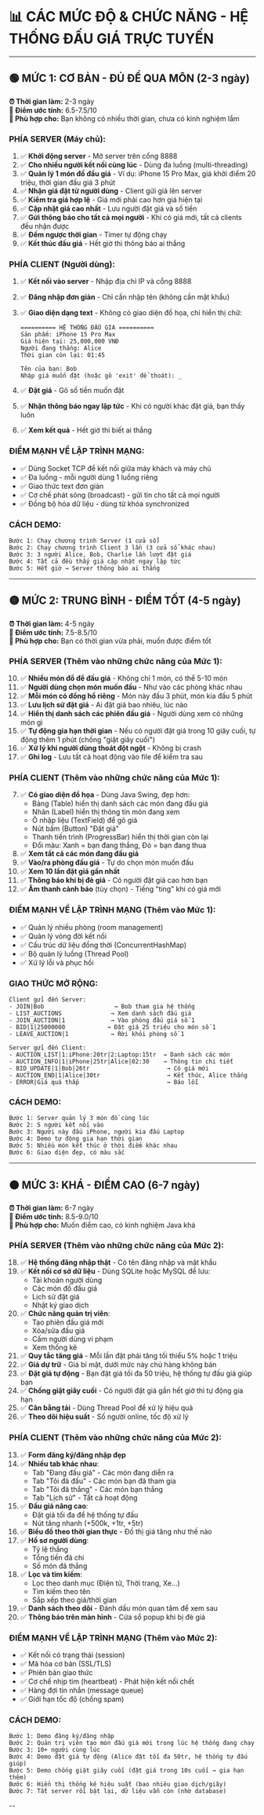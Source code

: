 # 📊 CÁC MỨC ĐỘ & CHỨC NĂNG - HỆ THỐNG ĐẤU GIÁ TRỰC TUYẾN

---

## 🟢 MỨC 1: CƠ BẢN - ĐỦ ĐỂ QUA MÔN (2-3 ngày)

**⏰ Thời gian làm:** 2-3 ngày  
**💯 Điểm ước tính:** 6.5-7.5/10  
**🎯 Phù hợp cho:** Bạn không có nhiều thời gian, chưa có kinh nghiệm lắm

### **PHÍA SERVER (Máy chủ):**

1. ✅ **Khởi động server** - Mở server trên cổng 8888
2. ✅ **Cho nhiều người kết nối cùng lúc** - Dùng đa luồng (multi-threading)
3. ✅ **Quản lý 1 món đồ đấu giá** - Ví dụ: iPhone 15 Pro Max, giá khởi điểm 20 triệu, thời gian đấu giá 3 phút
4. ✅ **Nhận giá đặt từ người dùng** - Client gửi giá lên server
5. ✅ **Kiểm tra giá hợp lệ** - Giá mới phải cao hơn giá hiện tại
6. ✅ **Cập nhật giá cao nhất** - Lưu người đặt giá và số tiền
7. ✅ **Gửi thông báo cho tất cả mọi người** - Khi có giá mới, tất cả clients đều nhận được
8. ✅ **Đếm ngược thời gian** - Timer tự động chạy
9. ✅ **Kết thúc đấu giá** - Hết giờ thì thông báo ai thắng

### **PHÍA CLIENT (Người dùng):**

1. ✅ **Kết nối vào server** - Nhập địa chỉ IP và cổng 8888
2. ✅ **Đăng nhập đơn giản** - Chỉ cần nhập tên (không cần mật khẩu)
3. ✅ **Giao diện dạng text** - Không có giao diện đồ họa, chỉ hiển thị chữ:

   ```
   ========== HỆ THỐNG ĐẤU GIÁ ==========
   Sản phẩm: iPhone 15 Pro Max
   Giá hiện tại: 25,000,000 VNĐ
   Người đang thắng: Alice
   Thời gian còn lại: 01:45

   Tên của bạn: Bob
   Nhập giá muốn đặt (hoặc gõ 'exit' để thoát): _
   ```

4. ✅ **Đặt giá** - Gõ số tiền muốn đặt
5. ✅ **Nhận thông báo ngay lập tức** - Khi có người khác đặt giá, bạn thấy luôn
6. ✅ **Xem kết quả** - Hết giờ thì biết ai thắng

### **ĐIỂM MẠNH VỀ LẬP TRÌNH MẠNG:**

- ✅ Dùng Socket TCP để kết nối giữa máy khách và máy chủ
- ✅ Đa luồng - mỗi người dùng 1 luồng riêng
- ✅ Giao thức text đơn giản
- ✅ Cơ chế phát sóng (broadcast) - gửi tin cho tất cả mọi người
- ✅ Đồng bộ hóa dữ liệu - dùng từ khóa synchronized

### **CÁCH DEMO:**

```
Bước 1: Chạy chương trình Server (1 cửa sổ)
Bước 2: Chạy chương trình Client 3 lần (3 cửa sổ khác nhau)
Bước 3: 3 người Alice, Bob, Charlie lần lượt đặt giá
Bước 4: Tất cả đều thấy giá cập nhật ngay lập tức
Bước 5: Hết giờ → Server thông báo ai thắng
```

---

## 🟡 MỨC 2: TRUNG BÌNH - ĐIỂM TỐT (4-5 ngày)

**⏰ Thời gian làm:** 4-5 ngày  
**💯 Điểm ước tính:** 7.5-8.5/10  
**🎯 Phù hợp cho:** Bạn có thời gian vừa phải, muốn được điểm tốt

### **PHÍA SERVER (Thêm vào những chức năng của Mức 1):**

10. ✅ **Nhiều món đồ để đấu giá** - Không chỉ 1 món, có thể 5-10 món
11. ✅ **Người dùng chọn món muốn đấu** - Như vào các phòng khác nhau
12. ✅ **Mỗi món có đồng hồ riêng** - Món này đấu 3 phút, món kia đấu 5 phút
13. ✅ **Lưu lịch sử đặt giá** - Ai đặt giá bao nhiêu, lúc nào
14. ✅ **Hiển thị danh sách các phiên đấu giá** - Người dùng xem có những món gì
15. ✅ **Tự động gia hạn thời gian** - Nếu có người đặt giá trong 10 giây cuối, tự động thêm 1 phút (chống "giật giây cuối")
16. ✅ **Xử lý khi người dùng thoát đột ngột** - Không bị crash
17. ✅ **Ghi log** - Lưu tất cả hoạt động vào file để kiểm tra sau

### **PHÍA CLIENT (Thêm vào những chức năng của Mức 1):**

7. ✅ **Có giao diện đồ họa** - Dùng Java Swing, đẹp hơn:
   - Bảng (Table) hiển thị danh sách các món đang đấu giá
   - Nhãn (Label) hiển thị thông tin món đang xem
   - Ô nhập liệu (TextField) để gõ giá
   - Nút bấm (Button) "Đặt giá"
   - Thanh tiến trình (ProgressBar) hiển thị thời gian còn lại
   - Đổi màu: Xanh = bạn đang thắng, Đỏ = bạn đang thua
8. ✅ **Xem tất cả các món đang đấu giá**
9. ✅ **Vào/ra phòng đấu giá** - Tự do chọn món muốn đấu
10. ✅ **Xem 10 lần đặt giá gần nhất**
11. ✅ **Thông báo khi bị đè giá** - Có người đặt giá cao hơn bạn
12. ✅ **Âm thanh cảnh báo** (tùy chọn) - Tiếng "ting" khi có giá mới

### **ĐIỂM MẠNH VỀ LẬP TRÌNH MẠNG (Thêm vào Mức 1):**

- ✅ Quản lý nhiều phòng (room management)
- ✅ Quản lý vòng đời kết nối
- ✅ Cấu trúc dữ liệu đồng thời (ConcurrentHashMap)
- ✅ Bộ quản lý luồng (Thread Pool)
- ✅ Xử lý lỗi và phục hồi

### **GIAO THỨC MỞ RỘNG:**

```
Client gửi đến Server:
- JOIN|Bob                    → Bob tham gia hệ thống
- LIST_AUCTIONS              → Xem danh sách đấu giá
- JOIN_AUCTION|1             → Vào phòng đấu giá số 1
- BID|1|25000000            → Đặt giá 25 triệu cho món số 1
- LEAVE_AUCTION|1            → Rời khỏi phòng số 1

Server gửi đến Client:
- AUCTION_LIST|1:iPhone:20tr|2:Laptop:15tr  → Danh sách các món
- AUCTION_INFO|1|iPhone|25tr|Alice|02:30    → Thông tin chi tiết
- BID_UPDATE|1|Bob|26tr                      → Có giá mới
- AUCTION_END|1|Alice|30tr                   → Kết thúc, Alice thắng
- ERROR|Giá quá thấp                         → Báo lỗi
```

### **CÁCH DEMO:**

```
Bước 1: Server quản lý 3 món đồ cùng lúc
Bước 2: 5 người kết nối vào
Bước 3: Người này đấu iPhone, người kia đấu Laptop
Bước 4: Demo tự động gia hạn thời gian
Bước 5: Nhiều món kết thúc ở thời điểm khác nhau
Bước 6: Giao diện đẹp, có màu sắc
```

---

## 🟠 MỨC 3: KHÁ - ĐIỂM CAO (6-7 ngày)

**⏰ Thời gian làm:** 6-7 ngày  
**💯 Điểm ước tính:** 8.5-9.0/10  
**🎯 Phù hợp cho:** Muốn điểm cao, có kinh nghiệm Java khá

### **PHÍA SERVER (Thêm vào những chức năng của Mức 2):**

18. ✅ **Hệ thống đăng nhập thật** - Có tên đăng nhập và mật khẩu
19. ✅ **Kết nối cơ sở dữ liệu** - Dùng SQLite hoặc MySQL để lưu:
    - Tài khoản người dùng
    - Các món đồ đấu giá
    - Lịch sử đặt giá
    - Nhật ký giao dịch
20. ✅ **Chức năng quản trị viên**:
    - Tạo phiên đấu giá mới
    - Xóa/sửa đấu giá
    - Cấm người dùng vi phạm
    - Xem thống kê
21. ✅ **Quy tắc tăng giá** - Mỗi lần đặt phải tăng tối thiểu 5% hoặc 1 triệu
22. ✅ **Giá dự trữ** - Giá bí mật, dưới mức này chủ hàng không bán
23. ✅ **Đặt giá tự động** - Bạn đặt giá tối đa 50 triệu, hệ thống tự đấu giá giúp bạn
24. ✅ **Chống giật giây cuối** - Có người đặt giá gần hết giờ thì tự động gia hạn
25. ✅ **Cân bằng tải** - Dùng Thread Pool để xử lý hiệu quả
26. ✅ **Theo dõi hiệu suất** - Số người online, tốc độ xử lý

### **PHÍA CLIENT (Thêm vào những chức năng của Mức 2):**

13. ✅ **Form đăng ký/đăng nhập đẹp**
14. ✅ **Nhiều tab khác nhau**:
    - Tab "Đang đấu giá" - Các món đang diễn ra
    - Tab "Tôi đã đấu" - Các món bạn đã tham gia
    - Tab "Tôi đã thắng" - Các món bạn thắng
    - Tab "Lịch sử" - Tất cả hoạt động
15. ✅ **Đấu giá nâng cao**:
    - Đặt giá tối đa để hệ thống tự đấu
    - Nút tăng nhanh (+500k, +1tr, +5tr)
16. ✅ **Biểu đồ theo thời gian thực** - Đồ thị giá tăng như thế nào
17. ✅ **Hồ sơ người dùng**:
    - Tỷ lệ thắng
    - Tổng tiền đã chi
    - Số món đã thắng
18. ✅ **Lọc và tìm kiếm**:
    - Lọc theo danh mục (Điện tử, Thời trang, Xe...)
    - Tìm kiếm theo tên
    - Sắp xếp theo giá/thời gian
19. ✅ **Danh sách theo dõi** - Đánh dấu món quan tâm để xem sau
20. ✅ **Thông báo trên màn hình** - Cửa sổ popup khi bị đè giá

### **ĐIỂM MẠNH VỀ LẬP TRÌNH MẠNG (Thêm vào Mức 2):**

- ✅ Kết nối có trạng thái (session)
- ✅ Mã hóa cơ bản (SSL/TLS)
- ✅ Phiên bản giao thức
- ✅ Cơ chế nhịp tim (heartbeat) - Phát hiện kết nối chết
- ✅ Hàng đợi tin nhắn (message queue)
- ✅ Giới hạn tốc độ (chống spam)

### **CÁCH DEMO:**

```
Bước 1: Demo đăng ký/đăng nhập
Bước 2: Quản trị viên tạo món đấu giá mới trong lúc hệ thống đang chạy
Bước 3: 10+ người cùng lúc
Bước 4: Demo đặt giá tự động (Alice đặt tối đa 50tr, hệ thống tự đấu giúp)
Bước 5: Demo chống giật giây cuối (đặt giá trong 10s cuối → gia hạn thêm)
Bước 6: Hiển thị thống kê hiệu suất (bao nhiêu giao dịch/giây)
Bước 7: Tắt server rồi bật lại, dữ liệu vẫn còn (nhờ database)
```

--
